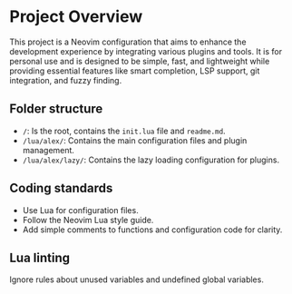 # Project Overview

This project is a Neovim configuration that aims to enhance the development experience by integrating various plugins and tools. It is for personal use and is designed to be simple, fast, and lightweight while providing essential features like smart completion, LSP support, git integration, and fuzzy finding.

## Folder structure

- `/`: Is the root, contains the `init.lua` file and `readme.md`.
- `/lua/alex/`: Contains the main configuration files and plugin management.
- `/lua/alex/lazy/`: Contains the lazy loading configuration for plugins.

## Coding standards

- Use Lua for configuration files.
- Follow the Neovim Lua style guide.
- Add simple comments to functions and configuration code for clarity.

## Lua linting

Ignore rules about unused variables and undefined global variables.
